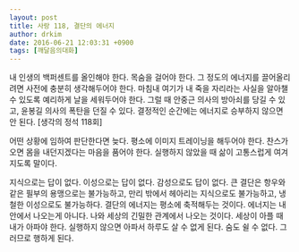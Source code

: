 ```yaml
---
layout: post
title: 사랑 118, 결단의 에너지
author: drkim
date: 2016-06-21 12:03:31 +0900
tags: [깨달음의대화]
---
```

내 인생의 백퍼센트를 올인해야 한다. 목숨을 걸어야 한다. 그 정도의 에너지를 끌어올리려면 사전에 충분히 생각해두어야 한다. 마침내 여기가 내 죽을 자리라는 사실을 알아챌 수 있도록 예리하게 날을 세워두어야 한다. 그럴 때 안중근 의사의 방아쇠를 당길 수 있고, 윤봉길 의사의 폭탄을 던질 수 있다. 결정적인 순간에는 에너지로 승부하지 않으면 안 된다. [생각의 정석 118회]

  


어떤 상황에 임하여 판단한다면 늦다. 평소에 이미지 트레이닝을 해두어야 한다. 찬스가 오면 몸을 내던지겠다는 마음을 품어야 한다. 실행하지 않았을 때 삶이 고통스럽게 여겨지도록 말이다. 

  


지식으로는 답이 없다. 이성으로는 답이 없다. 감성으로도 답이 없다. 큰 결단은 항우와 같은 필부의 용맹으로는 불가능하고, 만리 밖에서 헤아리는 지식으로도 불가능하고, 냉철한 이성으로도 불가능하다. 결단의 에너지는 평소에 축적해두는 것이다. 에너지는 내 안에서 나오는게 아니다. 나와 세상의 긴밀한 관계에서 나오는 것이다. 세상이 아플 때 내가 아파야 한다. 실행하지 않으면 아파서 하루도 살 수 없게 된다. 숨도 쉴 수 없다. 그러므로 행하게 된다.